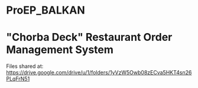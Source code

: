 # ProEP_BALKAN

# "Chorba Deck" Restaurant Order Management System

Files shared at:
https://drive.google.com/drive/u/1/folders/1yVzW5Owb08zECva5HKT4sn26PLqFrN51
